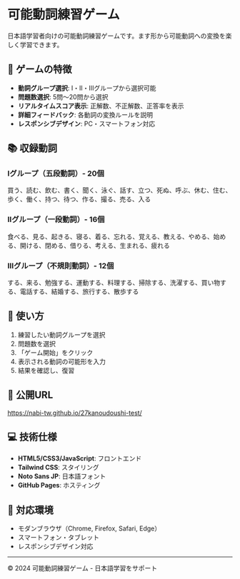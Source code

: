 # 可能動詞練習ゲーム

日本語学習者向けの可能動詞練習ゲームです。ます形から可能動詞への変換を楽しく学習できます。

## 🎯 ゲームの特徴

- **動詞グループ選択**: Ⅰ・Ⅱ・Ⅲグループから選択可能
- **問題数選択**: 5問〜20問から選択
- **リアルタイムスコア表示**: 正解数、不正解数、正答率を表示
- **詳細フィードバック**: 各動詞の変換ルールを説明
- **レスポンシブデザイン**: PC・スマートフォン対応

## 📚 収録動詞

### Ⅰグループ（五段動詞）- 20個
買う、読む、飲む、書く、聞く、泳ぐ、話す、立つ、死ぬ、呼ぶ、休む、住む、歩く、働く、持つ、待つ、作る、撮る、売る、入る

### Ⅱグループ（一段動詞）- 16個  
食べる、見る、起きる、寝る、着る、忘れる、覚える、教える、やめる、始める、開ける、閉める、借りる、考える、生まれる、疲れる

### Ⅲグループ（不規則動詞）- 12個
する、来る、勉強する、運動する、料理する、掃除する、洗濯する、買い物する、電話する、結婚する、旅行する、散歩する

## 🚀 使い方

1. 練習したい動詞グループを選択
2. 問題数を選択
3. 「ゲーム開始」をクリック
4. 表示される動詞の可能形を入力
5. 結果を確認し、復習

## 🔗 公開URL

https://nabi-tw.github.io/27kanoudoushi-test/

## 💻 技術仕様

- **HTML5/CSS3/JavaScript**: フロントエンド
- **Tailwind CSS**: スタイリング
- **Noto Sans JP**: 日本語フォント
- **GitHub Pages**: ホスティング

## 📱 対応環境

- モダンブラウザ（Chrome, Firefox, Safari, Edge）
- スマートフォン・タブレット
- レスポンシブデザイン対応

---

&copy; 2024 可能動詞練習ゲーム - 日本語学習をサポート